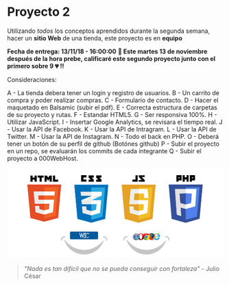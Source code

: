 # Proyecto 2 

Utilizando *todos* los conceptos aprendidos durante la segunda semana, hacer un **sitio Web** de una tienda, este proyecto es en **equipo** 

**Fecha de entrega: 13/11/18 - 16:00:00**
**:loudspeaker: Este martes 13 de noviembre después de la hora prebe, calificaré este segundo proyecto junto con el primero sobre 9 :broken_heart: :bangbang:**

Consideraciones:

A - La tienda debera tener un login y registro de usuarios.
B - Un carrito de compra y poder realizar compras.
C - Formulario de contacto.
D - Hacer el maquetado en Balsamic (subir el pdf).
E - Correcta estructura de carpetas de su proyecto y rutas.
F - Estandar HTML5.
G - Ser responsiva 100%.
H - Utilizar JavaScript.
I - Insertar Google Analytics, se revisara el tiempo real.
J - Usar la API de Facebook.
K - Usar la API de Intragram.
L - Usar la API de Twitter.
M - Usar la API de Instagram.
N - Todo el back en PHP.
O - Deberá tener un botón de su perfil de github (Botónes github)
P - Subir el proyecto en un repo, se evaluarán los commits de cada integrante
Q - Subir el proyecto a 000WebHost.

![WEB](https://github.com/joule7/OXXO/blob/gh-pages/img/proy2.png)

> *"Nada es tan difícil que no se pueda conseguir con fortaleza"* - Julio César
